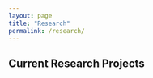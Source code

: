 ```yaml
---
layout: page
title: "Research"
permalink: /research/
---
```


## Current Research Projects

<!-- - **Multimodal Species Identification**: Using audio and visual modalities for species identification.
- **AI for Breast Cancer Detection**: Applying generative models for mammographic image analysis.
- **Bee Hive Monitoring**: Developing AI tools for queen bee detection from hive audio recordings. -->
